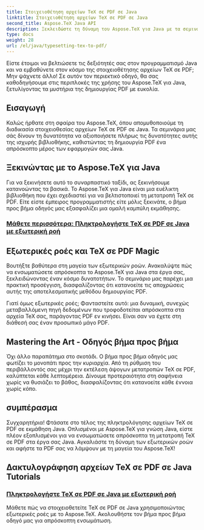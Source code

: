 ```yaml
---
title: Στοιχειοθέτηση αρχείων TeX σε PDF σε Java
linktitle: Στοιχειοθέτηση αρχείων TeX σε PDF σε Java
second_title: Aspose.TeX Java API
description: Ξεκλειδώστε τη δύναμη του Aspose.TeX για Java με τα σεμινάρια μας σχετικά με τη στοιχειοθεσία αρχείων TeX σε PDF. Κατακτήστε την τέχνη της δημιουργίας PDF απρόσκοπτα με εξωτερικές ροές.
type: docs
weight: 28
url: /el/java/typesetting-tex-to-pdf/
---
```


Είστε έτοιμοι να βελτιώσετε τις δεξιότητές σας στον προγραμματισμό Java και να εμβαθύνετε στον κόσμο της στοιχειοθέτησης αρχείων TeX σε PDF; Μην ψάχνετε άλλο! Σε αυτόν τον περιεκτικό οδηγό, θα σας καθοδηγήσουμε στις περιπλοκές της χρήσης του Aspose.TeX για Java, ξετυλίγοντας τα μυστήρια της δημιουργίας PDF με ευκολία.

## Εισαγωγή

Καλώς ήρθατε στη σφαίρα του Aspose.TeX, όπου απομυθοποιούμε τη διαδικασία στοιχειοθεσίας αρχείων TeX σε PDF σε Java. Τα σεμινάρια μας σάς δίνουν τη δυνατότητα να αξιοποιήσετε πλήρως τις δυνατότητες αυτής της ισχυρής βιβλιοθήκης, καθιστώντας τη δημιουργία PDF ένα απρόσκοπτο μέρος των εφαρμογών σας Java.

## Ξεκινώντας με το Aspose.TeX για Java

Για να ξεκινήσετε αυτό το συναρπαστικό ταξίδι, ας ξεκινήσουμε κατανοώντας τα βασικά. Το Aspose.TeX για Java είναι μια ευέλικτη βιβλιοθήκη που έχει σχεδιαστεί για να βελτιστοποιεί τη μετατροπή TeX σε PDF. Είτε είστε έμπειρος προγραμματιστής είτε μόλις ξεκινάτε, ο βήμα προς βήμα οδηγός μας εξασφαλίζει μια ομαλή καμπύλη εκμάθησης.

### [Μάθετε περισσότερα: Πληκτρολογήστε TeX σε PDF σε Java με εξωτερική ροή](./typeset-tex-to-pdf-external-stream/)

## Εξωτερικές ροές και TeX σε PDF Magic

Βουτήξτε βαθύτερα στη μαγεία των εξωτερικών ροών. Ανακαλύψτε πώς να ενσωματώσετε απρόσκοπτα το Aspose.TeX για Java στα έργα σας, ξεκλειδώνοντας έναν κόσμο δυνατοτήτων. Το σεμινάριο μας παρέχει μια πρακτική προσέγγιση, διασφαλίζοντας ότι κατανοείτε τις αποχρώσεις αυτής της αποτελεσματικής μεθόδου δημιουργίας PDF.

Γιατί όμως εξωτερικές ροές; Φανταστείτε αυτό: μια δυναμική, συνεχώς μεταβαλλόμενη πηγή δεδομένων που τροφοδοτείται απρόσκοπτα στα αρχεία TeX σας, παράγοντας PDF εν κινήσει. Είναι σαν να έχετε στη διάθεσή σας έναν προσωπικό μάγο PDF.

## Mastering the Art - Οδηγός βήμα προς βήμα

Όχι άλλο παραπάτημα στο σκοτάδι. Ο βήμα προς βήμα οδηγός μας φωτίζει το μονοπάτι προς την κυριαρχία. Από τη ρύθμιση του περιβάλλοντός σας μέχρι την εκτέλεση άψογων μετατροπών TeX σε PDF, καλύπτεται κάθε λεπτομέρεια. Δίνουμε προτεραιότητα στη σαφήνεια χωρίς να θυσιάζει το βάθος, διασφαλίζοντας ότι κατανοείτε κάθε έννοια χωρίς κόπο.

## συμπέρασμα

Συγχαρητήρια! Φτάσατε στο τέλος της πληκτρολόγησης αρχείων TeX σε PDF σε εκμάθηση Java. Οπλισμένοι με Aspose.TeX για γνώση Java, είστε πλέον εξοπλισμένοι για να ενσωματώσετε απρόσκοπτα τη μετατροπή TeX σε PDF στα έργα σας Java. Αγκαλιάστε τη δύναμη των εξωτερικών ροών και αφήστε τα PDF σας να λάμψουν με τη μαγεία του Aspose.TeX!
## Δακτυλογράφηση αρχείων TeX σε PDF σε Java Tutorials
### [Πληκτρολογήστε TeX σε PDF σε Java με εξωτερική ροή](./typeset-tex-to-pdf-external-stream/)
Μάθετε πώς να στοιχειοθετείτε TeX σε PDF σε Java χρησιμοποιώντας εξωτερικές ροές με το Aspose.TeX. Ακολουθήστε τον βήμα προς βήμα οδηγό μας για απρόσκοπτη ενσωμάτωση.